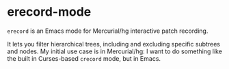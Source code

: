 # erecord-mode
`erecord` is an Emacs mode for Mercurial/hg interactive patch recording.

It lets you filter hierarchical trees, including and excluding specific subtrees and nodes.  My initial use case is in Mercurial/hg: I want to do something like the built in Curses-based `crecord` mode, but in Emacs.
